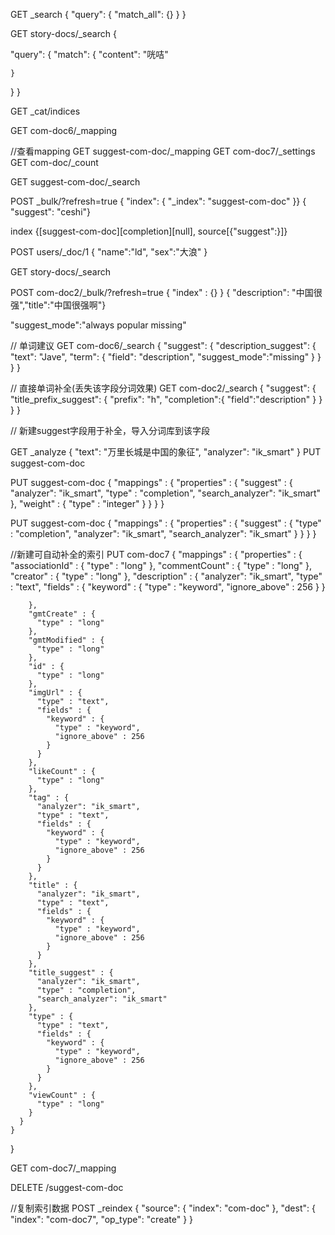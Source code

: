 GET _search
{
  "query": {
    "match_all": {}
  }
}

GET  story-docs/_search
{

  "query": {
    "match": {
      "content": "咣咭"
      

    }

  }
}

GET _cat/indices

GET com-doc6/_mapping

//查看mapping
GET suggest-com-doc/_mapping
GET com-doc7/_settings
GET com-doc/_count

GET suggest-com-doc/_search

POST _bulk/?refresh=true
{ "index": { "_index": "suggest-com-doc" }}
{ "suggest": "ceshi"}

index {[suggest-com-doc][completion][null], source[{"suggest":}]}

POST users/_doc/1
{
  "name":"ld",
  "sex":"大浪"
}

GET story-docs/_search

POST com-doc2/_bulk/?refresh=true
{ "index" : {} }
{ "description": "中国很强","title":"中国很强啊"}


"suggest_mode":"always popular missing"

// 单词建议
GET com-doc6/_search
{
  "suggest": {
    "description_suggest": {
      "text": "Jave",
      "term": {
        "field": "description",
        "suggest_mode":"missing"
      }
    }
  }
}

// 直接单词补全(丢失该字段分词效果)
GET com-doc2/_search
{
  "suggest": {
    "title_prefix_suggest": {
      "prefix": "h",
      "completion":{
        "field":"description"
      }
    }
  }
}

// 新建suggest字段用于补全，导入分词库到该字段

GET _analyze
{
  "text": "万里长城是中国的象征",
  "analyzer": "ik_smart"
}
PUT suggest-com-doc

PUT suggest-com-doc
{
  "mappings" : {
      "properties" : {
        "suggest" : {
          "analyzer": "ik_smart",
          "type" : "completion",
          "search_analyzer": "ik_smart" 
      },
      "weight" : {
          "type" : "integer"
        }
    }
  }
}

PUT suggest-com-doc
{
   "mappings" : {
      "properties" : {
        "suggest" : {
          "type" : "completion",
          "analyzer": "ik_smart",
          "search_analyzer": "ik_smart"
        }
      }
    }
}


//新建可自动补全的索引
PUT com-doc7
{
  "mappings" : {
      "properties" : {
        "associationId" : {
          "type" : "long"
        },
        "commentCount" : {
          "type" : "long"
        },
        "creator" : {
          "type" : "long"
        },
        "description" : {
          "analyzer": "ik_smart", 
          "type" : "text",
          "fields" : {
            "keyword" : {
              "type" : "keyword",
              "ignore_above" : 256
            }
          }
          

        },
        "gmtCreate" : {
          "type" : "long"
        },
        "gmtModified" : {
          "type" : "long"
        },
        "id" : {
          "type" : "long"
        },
        "imgUrl" : {
          "type" : "text",
          "fields" : {
            "keyword" : {
              "type" : "keyword",
              "ignore_above" : 256
            }
          }
        },
        "likeCount" : {
          "type" : "long"
        },
        "tag" : {
          "analyzer": "ik_smart",
          "type" : "text",
          "fields" : {
            "keyword" : {
              "type" : "keyword",
              "ignore_above" : 256
            }
          }
        },
        "title" : {
          "analyzer": "ik_smart",
          "type" : "text",
          "fields" : {
            "keyword" : {
              "type" : "keyword",
              "ignore_above" : 256
            }
          }
        },
        "title_suggest" : {
          "analyzer": "ik_smart",
          "type" : "completion",
          "search_analyzer": "ik_smart" 
        },
        "type" : {
          "type" : "text",
          "fields" : {
            "keyword" : {
              "type" : "keyword",
              "ignore_above" : 256
            }
          }
        },
        "viewCount" : {
          "type" : "long"
        }
      }
    }

}

GET com-doc7/_mapping



DELETE /suggest-com-doc

//复制索引数据
POST _reindex
{
  "source": {
  "index": "com-doc"
  },
  "dest": {
  "index": "com-doc7",
  "op_type": "create"
  }
}